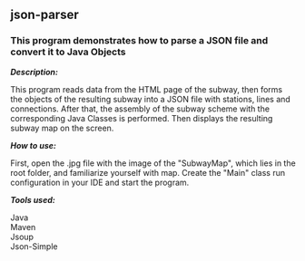 
## json-parser

### This program demonstrates how to parse a JSON file and convert it to Java Objects

***Description:***

This program reads data from the HTML page of the subway, 
then forms the objects of the resulting subway into a JSON file with stations, 
lines and connections. After that, the assembly of the subway scheme with the corresponding 
Java Classes is performed. Then displays the resulting subway map on the screen.

***How to use:***

First, open the .jpg file with the image of the "SubwayMap", which lies in the root folder,
and familiarize yourself with map. Create the "Main" class run configuration in your IDE and start the program.

***Tools used:***

Java <br/>
Maven <br/>
Jsoup <br/>
Json-Simple <br/>
